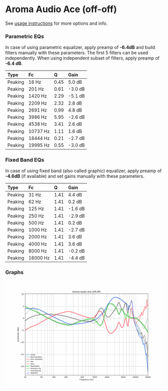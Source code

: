 # Aroma Audio Ace (off-off)
See [usage instructions](https://github.com/jaakkopasanen/AutoEq#usage) for more options and info.

### Parametric EQs
In case of using parametric equalizer, apply preamp of **-6.4dB** and build filters manually
with these parameters. The first 5 filters can be used independently.
When using independent subset of filters, apply preamp of **-6.4 dB**.

| Type    | Fc       |    Q | Gain    |
|:--------|:---------|:-----|:--------|
| Peaking | 16 Hz    | 0.45 | 5.0 dB  |
| Peaking | 201 Hz   | 0.61 | -3.0 dB |
| Peaking | 1420 Hz  | 2.29 | -5.1 dB |
| Peaking | 2209 Hz  | 2.32 | 2.8 dB  |
| Peaking | 2691 Hz  | 0.99 | 4.8 dB  |
| Peaking | 3986 Hz  | 5.95 | -2.6 dB |
| Peaking | 4538 Hz  | 3.41 | 2.6 dB  |
| Peaking | 10737 Hz | 1.11 | 1.6 dB  |
| Peaking | 18444 Hz | 0.21 | -2.7 dB |
| Peaking | 19995 Hz | 0.55 | -3.0 dB |

### Fixed Band EQs
In case of using fixed band (also called graphic) equalizer, apply preamp of **-4.6dB**
(if available) and set gains manually with these parameters.

| Type    | Fc       |    Q | Gain    |
|:--------|:---------|:-----|:--------|
| Peaking | 31 Hz    | 1.41 | 4.4 dB  |
| Peaking | 62 Hz    | 1.41 | 0.2 dB  |
| Peaking | 125 Hz   | 1.41 | -1.6 dB |
| Peaking | 250 Hz   | 1.41 | -2.9 dB |
| Peaking | 500 Hz   | 1.41 | 0.2 dB  |
| Peaking | 1000 Hz  | 1.41 | -2.7 dB |
| Peaking | 2000 Hz  | 1.41 | 3.6 dB  |
| Peaking | 4000 Hz  | 1.41 | 3.6 dB  |
| Peaking | 8000 Hz  | 1.41 | -0.2 dB |
| Peaking | 16000 Hz | 1.41 | -4.4 dB |

### Graphs
![](./Aroma%20Audio%20Ace%20(off-off).png)